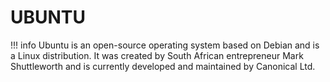 # UBUNTU

!!! info
    Ubuntu is an open-source operating system based on Debian and is a Linux distribution. It was created by South African entrepreneur Mark Shuttleworth and is currently developed and maintained by Canonical Ltd.